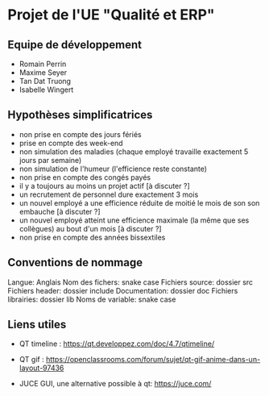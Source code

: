 # Projet de l'UE "Qualité et ERP"

## Equipe de développement

- Romain Perrin
- Maxime Seyer
- Tan Dat Truong
- Isabelle Wingert

## Hypothèses simplificatrices

- non prise en compte des jours fériés
- prise en compte des week-end
- non simulation des maladies (chaque employé travaille exactement 5 jours par semaine)
- non simulation de l'humeur (l'efficience reste constante)
- non prise en compte des congés payés
- il y a toujours au moins un projet actif [à discuter ?]
- un recrutement de personnel dure exactement 3 mois
- un nouvel employé a une efficience réduite de moitié le mois de son son embauche [à discuter ?]
- un nouvel employé atteint une efficience maximale (la même que ses collègues) au bout d'un mois [à discuter ?]
- non prise en compte des années bissextiles

## Conventions de nommage

Langue: Anglais
Nom des fichers: snake case
Fichiers source: dossier src
Fichiers header: dossier include
Documentation: dossier doc
Fichiers librairies: dossier lib
Noms de variable: snake case

## Liens utiles

- QT timeline : https://qt.developpez.com/doc/4.7/qtimeline/

- QT gif : https://openclassrooms.com/forum/sujet/qt-gif-anime-dans-un-layout-97436

- JUCE GUI, une alternative possible à qt: https://juce.com/
